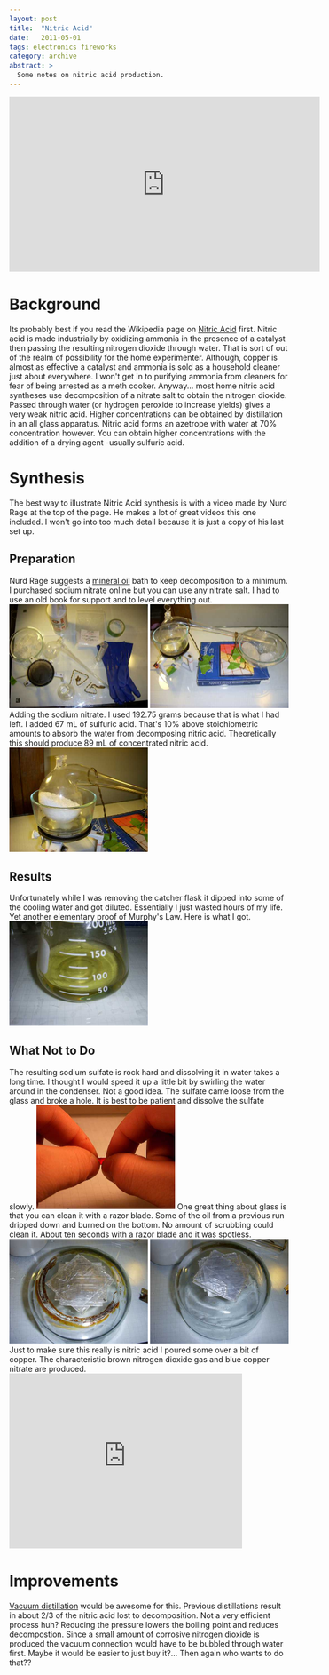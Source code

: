 ```yaml
---
layout: post
title:  "Nitric Acid"
date:   2011-05-01
tags: electronics fireworks
category: archive
abstract: >
  Some notes on nitric acid production.
---
```


<div><iframe width="560" height="315" src="https://www.youtube.com/embed/2yE7v4wkuZU?rel=0" frameborder="0" allowfullscreen></iframe></div>

# Background

Its probably best if you read the Wikipedia page on <a href="http://en.wikipedia.org/wiki/Nitric_acid">Nitric Acid</a> first.
Nitric acid is made industrially by oxidizing ammonia in the presence of a catalyst then passing the resulting nitrogen dioxide through water. That is sort of out of the realm of possibility for the home experimenter. Although, copper is almost as effective a catalyst and ammonia is sold as a household cleaner just about everywhere. I won't get in to purifying ammonia from cleaners for fear of being arrested as a meth cooker. Anyway... most home nitric acid syntheses use decomposition of a nitrate salt to obtain the nitrogen dioxide. Passed through water (or hydrogen peroxide to increase yields) gives a very weak nitric acid. Higher concentrations can be obtained by distillation in an all glass apparatus. Nitric acid forms an azetrope with water at 70% concentration however. You can obtain higher concentrations with the addition of a drying agent -usually sulfuric acid.

# Synthesis

The best way to illustrate Nitric Acid synthesis is with a video made by Nurd Rage at the top of the page. He makes a lot of great videos this one included. I won't go into too much detail because it is just a copy of his last set up.

## Preparation

Nurd Rage suggests a <a target="new_window" href="http://www.youtube.com/watch?v=eXQwVdTZd_g">mineral oil</a> bath to keep decomposition to a minimum. I purchased sodium nitrate online but you can use any nitrate salt. I had to use an old book for support and to level everything out.
<a href="/assets/img/overview.JPG"><img src="/assets/img/overview_s.JPG" width="250" alt="Materials Overview"></a>
<a href="/assets/img/setup.JPG"><img src="/assets/img/setup_s.JPG" width="250" alt="Complete Set Up"></a>
Adding the sodium nitrate. I used 192.75 grams because that is what I had left. I added 67 mL of sulfuric acid. That's 10% above stoichiometric amounts to absorb the water from decomposing nitric acid. Theoretically this should produce 89 mL of concentrated nitric acid.
<a href="/assets/img/nitrate.JPG"><img src="/assets/img/nitrate_s.JPG" width="250" alt="Adding Nitrate Salt"></a>

## Results

Unfortunately while I was removing the catcher flask it dipped into some of the cooling water and got diluted. Essentially I just wasted hours of my life. Yet another elementary proof of Murphy's Law. Here is what I got.
<a href="/assets/img/setup.JPG"><img src="/assets/img/50ml_s.JPG" width="250" alt="50 mL Nitric Result"></a>

## What Not to Do

The resulting sodium sulfate is rock hard and dissolving it in water takes a long time. I thought I would speed it up a little bit by swirling the water around in the condenser. Not a good idea. The sulfate came loose from the glass and broke a hole. It is best to be patient and dissolve the sulfate slowly.
<a href="/assets/img/break.JPG"><img src="/assets/img/break_s.JPG" width="250" alt="condenser Hole."></a>
One great thing about glass is that you can clean it with a razor blade. Some of the oil from a previous run dripped down and burned on the bottom. No amount of scrubbing could clean it. About ten seconds with a razor blade and it was spotless.
<a href="/assets/img/before.JPG"><img src="/assets/img/before_s.JPG" width="250" alt="Burnt Oil"></a>
<a href="/assets/img/after.JPG"><img src="/assets/img/after_s.JPG" width="250" alt="After Cleaning"></a>
Just to make sure this really is nitric acid I poured some over a bit of copper. The characteristic brown nitrogen dioxide gas and blue copper nitrate are produced.
<object width="420" height="315"><param name="movie" value="http://www.youtube.com/v/UsSv-5qUZbc?version=3&amp;hl=en_US"></param><param name="allowFullScreen" value="true"></param><param name="allowscriptaccess" value="always"></param><embed src="http://www.youtube.com/v/UsSv-5qUZbc?version=3&amp;hl=en_US" type="application/x-shockwave-flash" width="420" height="315" allowscriptaccess="always" allowfullscreen="true"></embed></object>

# Improvements

<a target="new_window" href="http://en.wikipedia.org/wiki/Vacuum_distillation">Vacuum distillation</a> would be awesome for this. Previous distillations result in about 2/3 of the nitric acid lost to decomposition. Not a very efficient process huh? Reducing the pressure lowers the boiling point and reduces decompostion. Since a small amount of corrosive nitrogen dioxide is produced the vacuum connection would have to be bubbled through water first. Maybe it would be easier to just buy it?... Then again who wants to do that??
